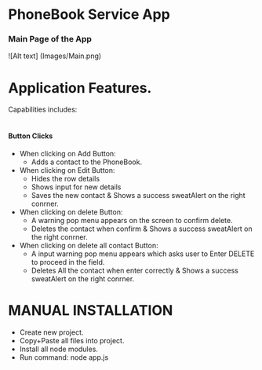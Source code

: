 # PhoneBook Service App

 ### Main Page of the App #
 
 ![Alt text] (Images/Main.png)


# Application Features.
Capabilities includes:
  <br><br>
  #### Button Clicks #
  - When clicking on Add Button:
    - Adds a contact to the PhoneBook.
  - When clicking on Edit Button:
    - Hides the row details
    - Shows input for new details
    - Saves the new contact & Shows a success sweatAlert on the right conrner.
  - When clicking on delete Button:
    - A warning pop menu appears on the screen to confirm delete.
    - Deletes the contact when confirm & Shows a success sweatAlert on the right conrner.
  - When clicking on delete all contact Button:
    - A input warning pop menu appears which asks user to Enter DELETE to proceed in the field.
    - Deletes All the contact when enter correctly & Shows a success sweatAlert on the right conrner.

# MANUAL INSTALLATION

- Create new project.
- Copy+Paste all files into project.
- Install all node modules.
- Run command: node app.js
